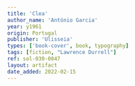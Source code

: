 ```yaml
---
title: 'Clea'
author_name: 'António Garcia'
year: y1961
origin: Portugal
publisher: 'Ulisseia'
types: ['book-cover', book, typography]
tags: [fiction, "Lawrence Durrell"]
ref: sol-030-0047
layout: artifact
date_added: 2022-02-15
---
```

